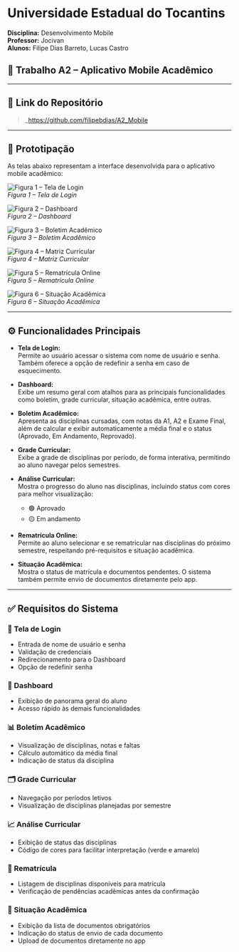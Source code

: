 # Universidade Estadual do Tocantins
**Disciplina:** Desenvolvimento Mobile  
**Professor:** Jocivan  
**Alunos:** Filipe Dias Barreto, Lucas Castro

## 📌 Trabalho A2 – Aplicativo Mobile Acadêmico

---

## 🔗 Link do Repositório
> _https://github.com/filipebdias/A2_Mobile

---

## 🧪 Prototipação

As telas abaixo representam a interface desenvolvida para o aplicativo mobile acadêmico:

![Figura 1 – Tela de Login](assets/images/imagem1.png)  
*Figura 1 – Tela de Login*

![Figura 2 – Dashboard](assets/images/imagem2.png)  
*Figura 2 – Dashboard*

![Figura 3 – Boletim Acadêmico](assets/images/imagem3.png)  
*Figura 3 – Boletim Acadêmico*

![Figura 4 – Matriz Curricular](assets/images/imagem4.png)  
*Figura 4 – Matriz Curricular*

![Figura 5 – Rematrícula Online](assets/images/imagem5.png)  
*Figura 5 – Rematrícula Online*

![Figura 6 – Situação Acadêmica](assets/images/imagem6.png)  
*Figura 6 – Situação Acadêmica*

---

## ⚙️ Funcionalidades Principais

- **Tela de Login:**  
  Permite ao usuário acessar o sistema com nome de usuário e senha. Também oferece a opção de redefinir a senha em caso de esquecimento.

- **Dashboard:**  
  Exibe um resumo geral com atalhos para as principais funcionalidades como boletim, grade curricular, situação acadêmica, entre outras.

- **Boletim Acadêmico:**  
  Apresenta as disciplinas cursadas, com notas da A1, A2 e Exame Final, além de calcular e exibir automaticamente a média final e o status (Aprovado, Em Andamento, Reprovado).

- **Grade Curricular:**  
  Exibe a grade de disciplinas por período, de forma interativa, permitindo ao aluno navegar pelos semestres.

- **Análise Curricular:**  
  Mostra o progresso do aluno nas disciplinas, incluindo status com cores para melhor visualização:
    - 🟢 Aprovado
    - 🟡 Em andamento

- **Rematrícula Online:**  
  Permite ao aluno selecionar e se rematricular nas disciplinas do próximo semestre, respeitando pré-requisitos e situação acadêmica.

- **Situação Acadêmica:**  
  Mostra o status de matrícula e documentos pendentes. O sistema também permite envio de documentos diretamente pelo app.

---

## ✅ Requisitos do Sistema

### 🔐 Tela de Login
- Entrada de nome de usuário e senha
- Validação de credenciais
- Redirecionamento para o Dashboard
- Opção de redefinir senha

### 🧭 Dashboard
- Exibição de panorama geral do aluno
- Acesso rápido às demais funcionalidades

### 📊 Boletim Acadêmico
- Visualização de disciplinas, notas e faltas
- Cálculo automático da média final
- Indicação de status da disciplina

### 🗂 Grade Curricular
- Navegação por períodos letivos
- Visualização de disciplinas planejadas por semestre

### 📈 Análise Curricular
- Exibição de status das disciplinas
- Código de cores para facilitar interpretação (verde e amarelo)

### 📌 Rematrícula
- Listagem de disciplinas disponíveis para matrícula
- Verificação de pendências acadêmicas antes da confirmação

### 📄 Situação Acadêmica
- Exibição da lista de documentos obrigatórios
- Indicação do status de envio de cada documento
- Upload de documentos diretamente no app
